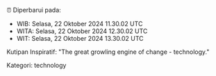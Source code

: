 ⏰ Diperbarui pada:
- WIB: Selasa, 22 Oktober 2024 11.30.02 UTC
- WITA: Selasa, 22 Oktober 2024 12.30.02 UTC
- WIT: Selasa, 22 Oktober 2024 13.30.02 UTC

Kutipan Inspiratif:
"The great growling engine of change - technology."


Kategori: technology

